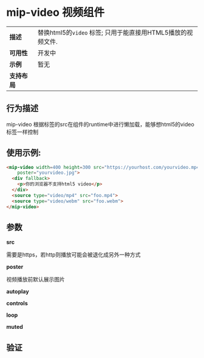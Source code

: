 # mip-video 视频组件

<table>
   <tr>
    <td ><strong>描述</strong></td>
    <td>替换html5的<code>video</code> 标签; 只用于能直接用HTML5播放的视频文件.</td>
  </tr>
   <tr>
    <td><strong>可用性</strong></td>
    <td>开发中</td>
  </tr>
   <tr>
    <td><strong>示例</strong></td>
    <td>暂无</td>
  </tr>
  <tr>
    <td><strong>支持布局</strong></td>
    <td></td>
  </tr>
</table>

## 行为描述

mip-video 根据标签的src在组件的runtime中进行懒加载，能够想html5的video标签一样控制


## 使用示例:
```html
<mip-video width=400 height=300 src="https://yourhost.com/yourvideo.mp4"
    poster="yourvideo.jpg">
  <div fallback>
    <p>你的浏览器不支持html5 video</p>
  </div>
  <source type="video/mp4" src="foo.mp4">
  <source type="video/webm" src="foo.webm">
</mip-video>
```

## 参数

**src**

需要是https，若http则播放可能会被退化成另外一种方式

**poster**

视频播放前默认展示图片

**autoplay**


**controls**


**loop**


**muted**


## 验证


